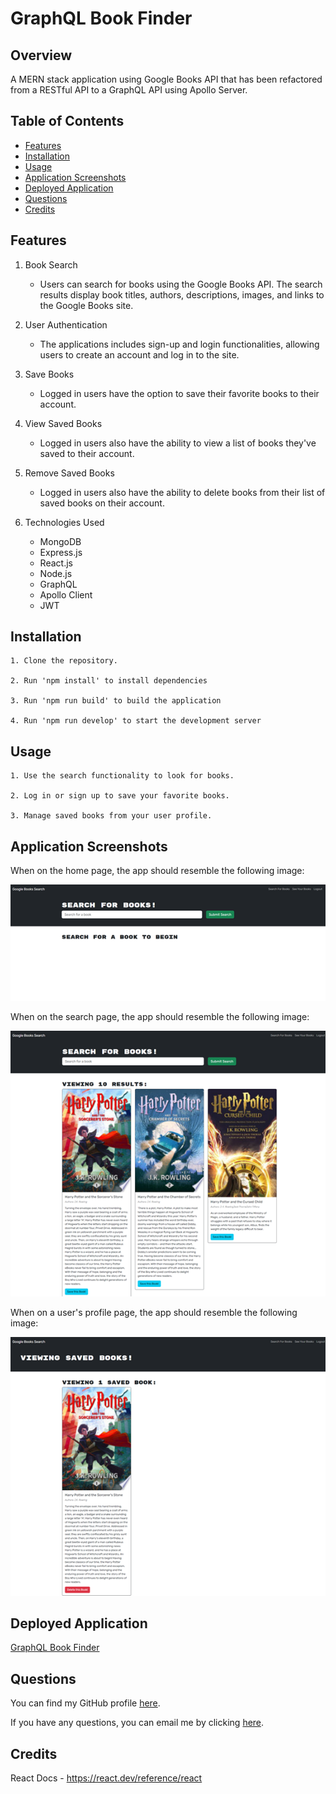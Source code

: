 # GraphQL Book Finder

## Overview
A MERN stack application using Google Books API that has been refactored from a RESTful API to a GraphQL API using Apollo Server.

## Table of Contents
- [Features](#features)
- [Installation](#installation)
- [Usage](#usage)
- [Application Screenshots](#application-screenshots)
- [Deployed Application](#deployed-application)
- [Questions](#questions)
- [Credits](#credits)

## Features

1. Book Search

    * Users can search for books using the Google Books API. The search results display book titles, authors, descriptions, images, and links to the Google Books site.

2. User Authentication

    * The applications includes sign-up and login functionalities, allowing users to create an account and log in to the site.

3. Save Books

    * Logged in users have the option to save their favorite books to their account.

4. View Saved Books

    * Logged in users also have the ability to view a list of books they've saved to their account.

5. Remove Saved Books

    * Logged in users also have the ability to delete books from their list of saved books on their account.

6. Technologies Used

    * MongoDB
    * Express.js
    * React.js
    * Node.js
    * GraphQL
    * Apollo Client
    * JWT

## Installation

    1. Clone the repository.

    2. Run 'npm install' to install dependencies

    3. Run 'npm run build' to build the application

    4. Run 'npm run develop' to start the development server

## Usage

    1. Use the search functionality to look for books.

    2. Log in or sign up to save your favorite books.

    3. Manage saved books from your user profile.

## Application Screenshots

When on the home page, the app should resemble the following image:

![Home Page](./client/src/assets/home-page.png)

When on the search page, the app should resemble the following image:

![Search Page](./client/src/assets/search-page.png)

When on a user's profile page, the app should resemble the following image:

![User Profile](./client/src/assets/user-profile.png)

## Deployed Application
[GraphQL Book Finder](https://graphql-book-finder.onrender.com)

## Questions
You can find my GitHub profile [here](https://www.github.com/JoshMassa). 

If you have any questions, you can email me by clicking [here](mailto:joshuamassapelletier@outlook.com).

## Credits

React Docs - https://react.dev/reference/react

